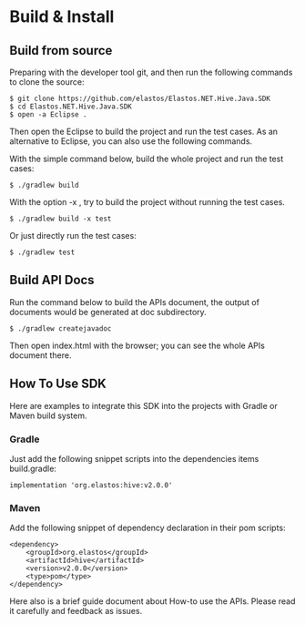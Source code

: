 # Build & Install

## Build from source

Preparing with the developer tool git, and then run the following commands to clone the source:

```shell
$ git clone https://github.com/elastos/Elastos.NET.Hive.Java.SDK
$ cd Elastos.NET.Hive.Java.SDK
$ open -a Eclipse .
```

Then open the Eclipse to build the project and run the test cases. As an alternative to Eclipse, you can also use the following commands.

With the simple command below, build the whole project and run the test cases:

```
$ ./gradlew build
```

With the option -x , try to build the project without running the test cases.

```
$ ./gradlew build -x test
```

Or just directly run the test cases:

```
$ ./gradlew test
```

## Build API Docs

Run the command below to build the APIs document, the output of documents would be generated at doc subdirectory.

```
$ ./gradlew createjavadoc
```

Then open index.html with the browser; you can see the whole APIs document there.
## How To Use SDK

Here are examples to integrate this SDK into the projects with Gradle or Maven build system.
### Gradle

Just add the following snippet scripts into the dependencies items build.gradle:

```
implementation 'org.elastos:hive:v2.0.0'
```

### Maven

Add the following snippet of dependency declaration in their pom scripts:

```
<dependency>
	<groupId>org.elastos</groupId>
	<artifactId>hive</artifactId>
	<version>v2.0.0</version>
	<type>pom</type>
</dependency>
```

Here also is a brief guide document about How-to use the APIs. Please read it carefully and feedback as issues.
